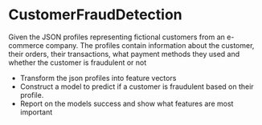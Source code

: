 # CustomerFraudDetection
Given the JSON profiles representing fictional customers from an e-commerce company. The profiles contain information about the customer, their orders, their transactions, what payment methods they used and whether the customer is fraudulent or not


 * Transform the json profiles into feature vectors 
 * Construct a model to predict if a customer is fraudulent based on their profile.
 * Report on the models success and show what features are most important
